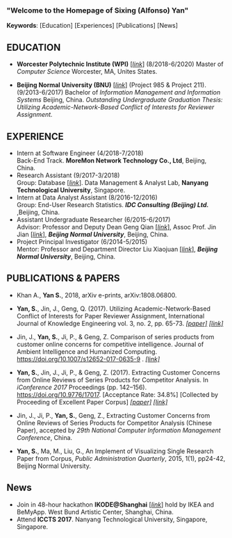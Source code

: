 ### "Welcome to the Homepage of Sixing (Alfonso) Yan"

**Keywords**: [Education] [Experiences] [Publications] [News]

## **EDUCATION**
 - **Worcester Polytechnic Institute (WPI)** [[*link*]](https://www.wpi.edu/) (8/2018-6/2020)
 	Master of *Computer Science*
 	Worcester, MA, Unites States.
 	
 - **Beijing Normal University (BNU)** [[*link*]](http://english.bnu.edu.cn/) (Project 985 & Project 211). (9/2013-6/2017)
	Bachelor of *Information Management and Information Systems* 
	Beijing, China.
	*Outstanding Undergraduate Graduation Thesis: Utilizing Academic-Network-Based Conflict of Interests for Reviewer Assignment.*


## **EXPERIENCE**
 - Intern at Software Engineer (4/2018-7/2018)  
 	Back-End Track. **MoreMon Network Technology Co., Ltd**, Beijing, China.
 - Research Assistant (9/2017-3/2018)  
 	Group: Database [[*link*]](http://www.ntu.edu.sg/home/arijit.khan/team.html). Data Management & Analyst Lab, **Nanyang Technological University**, Singapore.
 - Intern at Data Analyst Assistant (8/2016-12/2016)   
	Group: End-User Research Statistics. ***IDC Consulting (Beijing) Ltd.*** ,Beijing, China.
 - Assistant Undergraduate Researcher (6/2015-6/2017)   
	Advisor: Professor and Deputy Dean Geng Qian [[*link*]](http://www.sg.bnu.edu.cn/teacherdetail.aspx), Assoc Prof. Jin Jian [[*link*]](http://www.sg.bnu.edu.cn/teacherdetail.aspx), ***Beijing Normal University***, Beijing, China.
 - Project Principal Investigator (6/2014-5/2015)   
	Mentor: Professor and Department Director Liu Xiaojuan [[*link*]](http://www.sg.bnu.edu.cn/teacherdetail.aspx), ***Beijing Normal University***, Beijing, China.


## **PUBLICATIONS & PAPERS**
 - Khan A., **Yan S.**, 2018, arXiv e-prints, arXiv:1808.06800. 

 - **Yan, S.**, Jin, J., Geng, Q. (2017). Utilizing Academic-Network-Based Conflict of Interests for Paper Reviewer Assignment, International Journal of Knowledge Engineering vol. 3, no. 2, pp. 65-73. [*[paper]*](http://www.ijke.org/vol3/89-TS0034.pdf) [*[link]*](http://www.ijke.org/index.php?m=content&c=index&a=show&catid=47&id=135)

 - Jin, J., **Yan, S.**, Ji, P., & Geng, Z. Comparison of series products from customer online concerns for competitive intelligence. Journal of Ambient Intelligence and Humanized Computing. https://doi.org/10.1007/s12652-017-0635-9 . [*[link]*](https://link.springer.com/article/10.1007%2Fs12652-017-0635-9)

 - **Yan, S.**, Jin, J., Ji, P., & Geng, Z. (2017). Extracting Customer Concerns from Online Reviews of Series Products for Competitor Analysis. In *iConference 2017* Proceedings (pp. 142–156). https://doi.org/10.9776/17017. [Acceptance Rate: 34.8%] [Collected by Proceeding of Excellent Paper Corpus] [*[paper]*](https://www.ideals.illinois.edu/bitstream/handle/2142/96669/1.17_290_Yan-Extracting%20Customer%20Concerns%20From%20Online%20Reviews%20of%20Series%20Products.pdf?sequence=1&isAllowed=y) [*[link]*](http://hdl.handle.net/2142/96669)
 
 - Jin, J., Ji, P., **Yan, S.**, Geng, Z., Extracting Customer Concerns from Online Reviews of Series Products for Competitor Analysis (Chinese Paper), accepted by *29th National Computer Information Management Conference*, China. 

 - **Yan, S.**, Ma, M., Liu, G., An Implement of Visualizing Single Research Paper from Corpus, *Public Administration Quarterly*, 2015, 1(1), pp24-42, Beijing Normal University.


## **News**
- Join in 48-hour hackathon **IKODE@Shanghai** [[*link*]](http://hackathon.ikea.com/shanghai) hold by IKEA and BeMyApp. West Bund Artistic Center, Shanghai, China.
- Attend **ICCTS 2017**. Nanyang Technological University, Singapore, Singapore.



